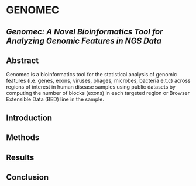 # GENOMEC
## <i>Genomec: A Novel Bioinformatics Tool for Analyzing Genomic Features in NGS Data</i>
## Abstract
Genomec is a bioinformatics tool for the statistical analysis of genomic features (i.e. genes, exons, viruses, phages, microbes, bacteria e.t.c)
 across regions of interest in human disease samples using public datasets by computing the number of blocks (exons) 
in each targeted region or Browser Extensible Data (BED) line in the sample.

## Introduction


## Methods


## Results


## Conclusion

